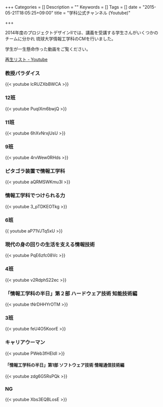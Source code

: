 +++
Categories = []
Description = ""
Keywords = []
Tags = []
date = "2015-05-21T18:05:25+09:00"
title = "学科公式チャンネル (Youtube)"

+++

2014年度のプロジェクトデザインIIでは、講義を受講する学生さんがいくつかのチームに分かれ
琉球大学情報工学科のCMを行いました。

学生が一生懸命作った動画をご覧ください。


[再生リスト - Youtube](https://www.youtube.com/channel/UCa1Ds55qqRLKl-QY8F6krjg/feed)

### 教授パラダイス

{{< youtube lcRUZXbBWCA >}}

### 12班
{{< youtube PuqIXm6bwjQ >}}

### 11班
{{< youtube 6hXvNrxjUsU >}}

### 9班
{{< youtube 4rvWew0RHds >}}

### ピタゴラ装置で情報工学科
{{< youtube aQRMSWKmu3I >}}


### 情報工学科でつけられる力
{{< youtube 3_pTDKEOTkg >}}

### 6班
{{ youtube aP71VJTq5xU >}}

### 現代の身の回りの生活を支える情報技術
{{< youtube PqE6zfc08Vc >}}

### 4班
{{< youtube v2RdphS22ec >}}

### 「情報工学科の半日」第２部 ハードウェア技術 知能技術編
{{< youtube tNrDHHYrOTM >}}

### 3班
{{< youtube feU4O5KoorE >}}

### キャリアウーマン
{{< youtube PWeb3fHEIdI >}}

#### 「情報工学科の半日」第1部 ソフトウェア技術 情報通信技術編
{{< youtube zdg6G5RsPQk >}}


### NG
{{< youtube Xbs3EQBLosE >}}

